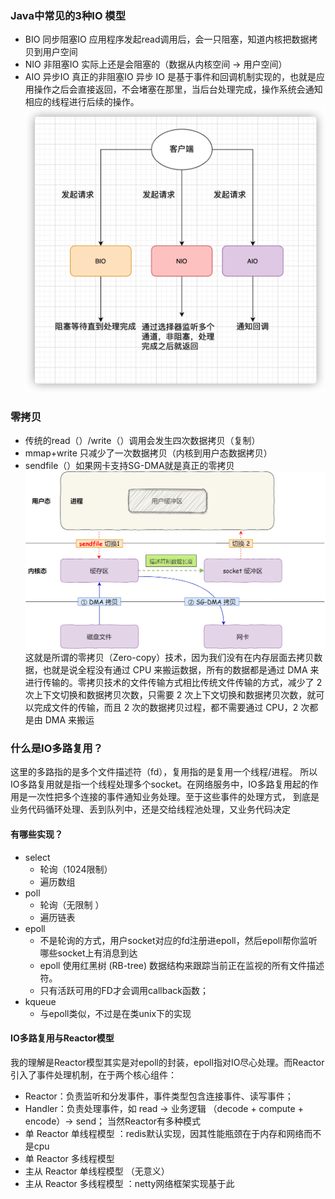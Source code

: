 ### Java中常见的3种IO 模型
- BIO 同步阻塞IO
    应用程序发起read调用后，会一只阻塞，知道内核把数据拷贝到用户空间
- NIO 非阻塞IO
  实际上还是会阻塞的（数据从内核空间 -> 用户空间）
- AIO 异步IO 真正的非阻塞IO
  异步 IO 是基于事件和回调机制实现的，也就是应用操作之后会直接返回，不会堵塞在那里，当后台处理完成，操作系统会通知相应的线程进行后续的操作。
  ![img.png](img.png)

### 零拷贝
- 传统的read（）/write（）调用会发生四次数据拷贝（复制）
- mmap+write 只减少了一次数据拷贝（内核到用户态数据拷贝）
- sendfile（）如果网卡支持SG-DMA就是真正的零拷贝
![img_1.png](img_1.png)
  这就是所谓的零拷贝（Zero-copy）技术，因为我们没有在内存层面去拷贝数据，也就是说全程没有通过 CPU 来搬运数据，所有的数据都是通过 DMA 来进行传输的。零拷贝技术的文件传输方式相比传统文件传输的方式，减少了 2 次上下文切换和数据拷贝次数，只需要 2 次上下文切换和数据拷贝次数，就可以完成文件的传输，而且 2 次的数据拷贝过程，都不需要通过 CPU，2 次都是由 DMA 来搬运

### 什么是IO多路复用？
这里的多路指的是多个文件描述符（fd），复用指的是复用一个线程/进程。
所以IO多路复用就是指一个线程处理多个socket。在网络服务中，IO多路复用起的作用是一次性把多个连接的事件通知业务处理。至于这些事件的处理方式，
到底是业务代码循环处理、丢到队列中，还是交给线程池处理，又业务代码决定
#### 有哪些实现？
- select
  - 轮询（1024限制）
  - 遍历数组
- poll
  - 轮询（无限制 ）
  - 遍历链表
- epoll
  - 不是轮询的方式，用户socket对应的fd注册进epoll，然后epoll帮你监听哪些socket上有消息到达
  - epoll 使用红黑树 (RB-tree) 数据结构来跟踪当前正在监视的所有文件描述符。
  - 只有活跃可用的FD才会调用callback函数；
- kqueue
  - 与epoll类似，不过是在类unix下的实现
#### IO多路复用与Reactor模型
 我的理解是Reactor模型其实是对epoll的封装，epoll指对IO尽心处理。而Reactor引入了事件处理机制，在于两个核心组件：
  - Reactor：负责监听和分发事件，事件类型包含连接事件、读写事件；
  - Handler：负责处理事件，如 read -> 业务逻辑 （decode + compute + encode）-> send；
 当然Reactor有多种模式
  - 单 Reactor 单线程模型 ：redis默认实现，因其性能瓶颈在于内存和网络而不是cpu
  - 单 Reactor 多线程模型
  - 主从 Reactor 单线程模型 （无意义）
  - 主从 Reactor 多线程模型 ：netty网络框架实现基于此

